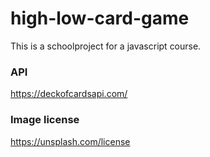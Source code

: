 # high-low-card-game
This is a schoolproject for a javascript course. 

### API
https://deckofcardsapi.com/


### Image license 
https://unsplash.com/license